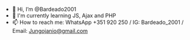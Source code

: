 - 👋 Hi, I’m @Bardeado2001
- 🌱 I'm currently learning JS, Ajax and PHP
- 📫 How to reach me: WhatsApp +351 920 250 / IG: Bardeado_2001 / Email: Jungojanio@gmail.com

<!---
Bardeado2001/Bardeado2001 is a ✨ special ✨ repository because its `README.md` (this file) appears on your GitHub profile.
You can click the Preview link to take a look at your changes.
--->
